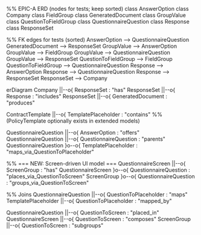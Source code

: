 %% EPIC-A ERD (nodes for tests; keep sorted)
class AnswerOption
class Company
class FieldGroup
class GeneratedDocument
class GroupValue
class QuestionToFieldGroup
class QuestionnaireQuestion
class Response
class ResponseSet

%% FK edges for tests (sorted)
AnswerOption --> QuestionnaireQuestion
GeneratedDocument --> ResponseSet
GroupValue --> AnswerOption
GroupValue --> FieldGroup
GroupValue --> QuestionnaireQuestion
GroupValue --> ResponseSet
QuestionToFieldGroup --> FieldGroup
QuestionToFieldGroup --> QuestionnaireQuestion
Response --> AnswerOption
Response --> QuestionnaireQuestion
Response --> ResponseSet
ResponseSet --> Company


erDiagram
  Company ||--o{ ResponseSet : "has"
  ResponseSet ||--o{ Response : "includes"
  ResponseSet ||--o{ GeneratedDocument : "produces"

  ContractTemplate ||--o{ TemplatePlaceholder : "contains"
  %% (PolicyTemplate optionally exists in extended models)

  QuestionnaireQuestion ||--o{ AnswerOption : "offers"
  QuestionnaireQuestion ||--o{ QuestionnaireQuestion : "parents"
  QuestionnaireQuestion }o--o{ TemplatePlaceholder : "maps_via_QuestionToPlaceholder"

  %% === NEW: Screen-driven UI model ===
  QuestionnaireScreen ||--o{ ScreenGroup : "has"
  QuestionnaireScreen }o--o{ QuestionnaireQuestion : "places_via_QuestionToScreen"
  ScreenGroup }o--o{ QuestionnaireQuestion : "groups_via_QuestionToScreen"

  %% Joins
  QuestionnaireQuestion ||--o{ QuestionToPlaceholder : "maps"
  TemplatePlaceholder ||--o{ QuestionToPlaceholder : "mapped_by"

  QuestionnaireQuestion ||--o{ QuestionToScreen : "placed_in"
  QuestionnaireScreen ||--o{ QuestionToScreen : "composes"
  ScreenGroup ||--o{ QuestionToScreen : "subgroups"
